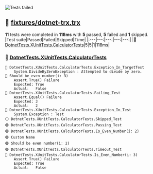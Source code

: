 ![Tests failed](https://img.shields.io/badge/tests-5%20passed%2C%205%20failed%2C%201%20skipped-critical)
## 🔴 <a id="user-content-r0" href="#r0">fixtures/dotnet-trx.trx</a>
**11** tests were completed in **118ms** with **5** passed, **5** failed and **1** skipped.
|Test suite|Passed|Failed|Skipped|Time|
|:---|---:|---:|---:|---:|
|🔴 [DotnetTests.XUnitTests.CalculatorTests](#r0s0)|5|5|1|118ms|
### 🔴 <a id="user-content-r0s0" href="#r0s0">DotnetTests.XUnitTests.CalculatorTests</a>
```
🔴 DotnetTests.XUnitTests.CalculatorTests.Exception_In_TargetTest
	System.DivideByZeroException : Attempted to divide by zero.
🔴 Should be even number(i: 3)
	Assert.True() Failure
	Expected: True
	Actual:   False
🔴 DotnetTests.XUnitTests.CalculatorTests.Failing_Test
	Assert.Equal() Failure
	Expected: 3
	Actual:   2
🔴 DotnetTests.XUnitTests.CalculatorTests.Exception_In_Test
	System.Exception : Test
⚪ DotnetTests.XUnitTests.CalculatorTests.Skipped_Test
🟢 DotnetTests.XUnitTests.CalculatorTests.Passing_Test
🟢 DotnetTests.XUnitTests.CalculatorTests.Is_Even_Number(i: 2)
🟢 Custom Name
🟢 Should be even number(i: 2)
🟢 DotnetTests.XUnitTests.CalculatorTests.Timeout_Test
🔴 DotnetTests.XUnitTests.CalculatorTests.Is_Even_Number(i: 3)
	Assert.True() Failure
	Expected: True
	Actual:   False
```